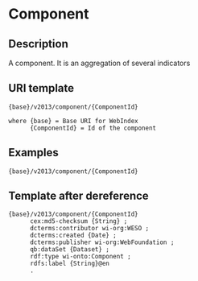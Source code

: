# Component

## Description

A component. It is an aggregation of several indicators 

## URI template

```
{base}/v2013/component/{ComponentId}

where {base} = Base URI for WebIndex
      {ComponentId} = Id of the component
```

## Examples

```
{base}/v2013/component/{ComponentId}
```

## Template after dereference

``` template
{base}/v2013/component/{ComponentId}
      cex:md5-checksum {String} ;
      dcterms:contributor wi-org:WESO ;
      dcterms:created {Date} ;
      dcterms:publisher wi-org:WebFoundation ;
      qb:dataSet {Dataset} ;
      rdf:type wi-onto:Component ;
      rdfs:label {String}@en 
      .
	  
```

